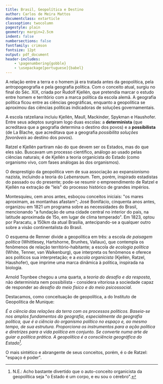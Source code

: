 ```yaml
---
title: Brasil, Geopolítica e Destino
author: Carlos de Meira Mattos
documentclass: extarticle
classoption: twocolumn
pagestyle: plain
geometry: margin=2.5cm
indent: false
numbersections: false
fontfamily: crimson
fontsize: 12pt
output: pdf_document
header-includes:
	- \pagenumbering{gobble}
	- \usepackage[portuguese]{babel}
---
```

A relação entre a terra e o homem já era tratada antes da geopolítica, pela antropogeografia e pela geografia política. Com o conceito atual, surgiu no final do Séc. XIX, criada por Rudolf Kjellén, que pretendia marcar o estudo entre homem e território com a marca política da escola alemã. A geografia política ficou entre as ciências geográficas, enquanto a geopolítica se aproximou das ciências políticas indicadoras de soluções governamentais.

A escola ratzeliana incluiu Kjellén, Maull, Mackinder, Spykman e Haushofer. Entre seus adeptos surgiram logo duas escolas: a **determinista** (que acreditava que a geografia determina o destino dos povos) e a **possibilista** (de La Blache, que acreditava que a geografia *possibilita soluções favoráveis* ao destino dos povos).

Ratzel e Kjellén partiram não do que devem ser os Estados, mas do que eles são. Buscavam um processo científico, análogo ao usado pelas ciências naturais; é de Kjellén a teoria organicista do Estado (como organismo vivo, com fases análogas às dos organismos).

O desprestígio da geopolítica vem de sua associação ao expansionismo nazista, incluindo a teoria do *Lebensraum*. Tem, porém, inspirado estadistas do passado ou do presente; pode-se resumir o empreendimento de Ratzel e Kjellén na extração de "leis" do processo histórico de grandes impérios.

Montesquieu, cem anos antes, esboçou conceitos iniciais: "os mares aproximam, as montanhas afastam"; José Bonifácio, cinquenta anos antes, organizou em 1821 um programa sobre as necessidades do Brasil, mencionando "a fundação de uma cidade central no interior do país, na latitude aproximada de 15o, em lugar de clima temperado". Em 1823, optou por Paracatu, a 150km da atual Brasília, antecipando-se a qualquer outro sobre a visão continentalista do Brasil.

O esquema de Renner divide a geopolítica em três: a escola *de paisagem política* (Whittlesey, Hartshorne, Brunhes, Vallaux), que contempla os fenômenos de relação território-habitante; a escola *de ecologia política* (White, Tenner, van Walkenburg), que interpreta os fenômenos e oferece aos políticos sua interpretação; e a *escola organicista* (Kjellén, Ratzel, Haushofer), que imprime uma marca dinâmica à política, inspirada na biologia.

Arnold Toynbee chegou a uma quarta, a *teoria do desafio e da resposta*, não determinista nem possibilista - considera vitoriosa a sociedade capaz de responder ao *desafio do meio físico e do meio psicossocial*.

Destacamos, como conceituação de geopolítica, a do Instituto de Geopolítica de Munique:

*É a ciência das relações da terra com os processos políticos. Baseia-se nos amplos fundamentos da geografia, especialmente da geografia política, que é a ciência do organismo político no espaço e, ao mesmo tempo, de sua estrutura. Proporciona os instrumentos para a ação política e diretrizes para a vida política em conjunto. Se converte numa arte de guiar a política prática. A geopolítica é a consciência geográfica do Estado[^1].*

[^1]: N.E.: Acho bastante divertido que o auto-conceito organicista da geopolítica seja "o Estado é um corpo, e eu sou o cérebro".

O mais sintético e abrangente de seus conceitos, porém, é o de Ratzel: "espaço é poder".
